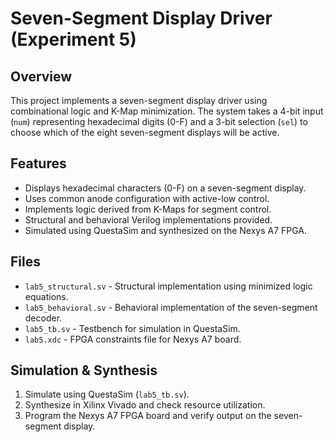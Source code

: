# Seven-Segment Display Driver (Experiment 5)

## Overview
This project implements a seven-segment display driver using combinational logic and K-Map minimization. The system takes a 4-bit input (`num`) representing hexadecimal digits (0-F) and a 3-bit selection (`sel`) to choose which of the eight seven-segment displays will be active.

## Features
- Displays hexadecimal characters (0-F) on a seven-segment display.
- Uses common anode configuration with active-low control.
- Implements logic derived from K-Maps for segment control.
- Structural and behavioral Verilog implementations provided.
- Simulated using QuestaSim and synthesized on the Nexys A7 FPGA.

## Files
- `lab5_structural.sv` - Structural implementation using minimized logic equations.
- `lab5_behavioral.sv` - Behavioral implementation of the seven-segment decoder.
- `lab5_tb.sv` - Testbench for simulation in QuestaSim.
- `lab5.xdc` - FPGA constraints file for Nexys A7 board.

## Simulation & Synthesis
1. Simulate using QuestaSim (`lab5_tb.sv`).
2. Synthesize in Xilinx Vivado and check resource utilization.
3. Program the Nexys A7 FPGA board and verify output on the seven-segment display.

